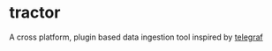 # tractor

A cross platform, plugin based data ingestion tool inspired by [telegraf](https://github.com/influxdata/telegraf)